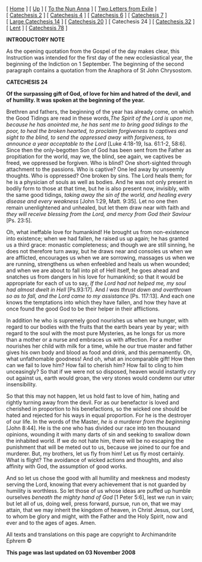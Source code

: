 \[ [Home](index.md) \] \[ [Up](theodore.md) \] \[ [To the Nun Anna](Anna-ep.md) \] \[ [Two Letters from Exile](exile-epp.md) \] \[ [Catechesis 2](ths02.md) \] \[ [Catechesis 4](ths04.md) \] \[ [Catechesis 6](ths06.md) \] \[ [Catechesis 7](ths07.md) \] \[ [Large Catechesis 14](ths14l.md) \] \[ [Catechesis 20](ths20.md) \] \[ Catechesis 24 \] \[ [Catechesis 32](ths32.md) \] \[ [Lent](lent.md) \] \[ [Catechesis 78](Ths78.md) \]

**INTRODUCTORY NOTE**

As the opening quotation from the Gospel of the day makes clear, this Instruction was intended for the first day of the new ecclesiastical year, the beginning of the Indiction on 1 September. The beginning of the second paragraph contains a quotation from the Anaphora of St John Chrysostom.

**CATECHESIS 24**

**Of the surpassing gift of God, of love for him and hatred of the devil, and of humility. It was spoken at the beginning of the year.**

Brethren and fathers, the beginning of the year has already come, on which the Good Tidings are read in these words,*The Spirit of the Lord is upon me, because he has anointed me, he has sent me to bring good tidings to the poor, to heal the broken hearted, to proclaim forgiveness to captives and sight to the blind, to send the oppressed away with forgiveness, to announce a year acceptable to the Lord* \[Luke 4:18-19, Isa. 61:1-2, 58:6\]. Since then the only-begotten Son of God has been sent from the Father as propitiation for the world, may we, the blind, see again, we captives be freed, we oppressed be forgiven. Who is blind? One short-sighted through attachment to the passions. Who is captive? One led away by unseemly thoughts. Who is oppressed? One broken by sins. The Lord heals them; for he is a physician of souls as well as bodies. And he was not only present in bodily form to those at that time, but he is also present now, invisibly, with the same good tidings, *taking away the sin of the world, and healing every disease and every weakness* \[John 1:29, Matt. 9:35\]. Let no one then remain unenlightened and unhealed, but let them draw near with faith and *they will receive blessing from the Lord, and mercy from God their Saviour* \[Ps. 23:5\].

Oh, what ineffable love for humankind! He brought us from non-existence into existence; when we had fallen, he raised us up again; he has granted us a third grace: monastic completeness; and though we are still sinning, he does not therefore turn away, but he draws near and consoles us when we are afflicted, encourages us when we are sorrowing, massages us when we are running, strengthens us when enfeebled and heals us when wounded; and when we are about to fall into pit of Hell itself, he goes ahead and snatches us from dangers in his love for humankind; so that it would be appropriate for each of us to say, *If the Lord had not helped me, my soul had almost dwelt in Hell* \[Ps.93:17\]. And *I was thrust down and overthrown so as to fall, and the Lord came to my assistance* \[Ps. 117:13\]. And each one knows the temptations into which they have fallen, and how they have at once found the good God to be their helper in their afflictions.

In addition he who is supremely good nourishes us when we hunger, with regard to our bodies with the fruits that the earth bears year by year; with regard to the soul with the most pure Mysteries, as he longs for us more than a mother or a nurse and embraces us with affection. For a mother nourishes her child with milk for a time, while he our true master and father gives his own body and blood as food and drink, and this permanently. Oh, what unfathomable goodness! And oh, what an incomparable gift! How then can we fail to love him? How fail to cherish him? How fail to cling to him unceasingly? So that if we were not so disposed, heaven would instantly cry out against us, earth would groan, the very stones would condemn our utter insensibility.

So that this may not happen, let us hold fast to love of him, hating and rightly turning away from the devil. For as our benefactor is loved and cherished in proportion to his benefactions, so the wicked one should be hated and rejected for his ways in equal proportion. For he is the destroyer of our life. In the words of the Master, *he is a murderer from the beginning* \[John 8:44\]. He is the one who has divided our race into ten thousand opinions, wounding it with many darts of sin and seeking to swallow down the inhabited world. If we do not hate him, there will be no escaping the punishment that will be meted out to us, because we joined to our foe and murderer. But, my brothers, let us fly from him! Let us fly most certainly. What is flight? The avoidance of wicked actions and thoughts, and also affinity with God, the assumption of good works.

And so let us chose the good with all humility and meekness and modesty serving the Lord, knowing that every achievement that is not guarded by humility is worthless. So let those of us whose ideas are puffed up humble ourselves *beneath the mighty hand of God* \[1 Peter 5:6\], lest we run in vain; but let all of us, doing well, press forward, pursue, run on, that we may attain, that we may inherit the kingdom of heaven, in Christ Jesus, our Lord, to whom be glory and might, with the Father and the Holy Spirit, now and ever and to the ages of ages. Amen. 

All texts and translations on this page are copyright to
Archimandrite Ephrem ©

**This page was last updated on 03 November 2008**
